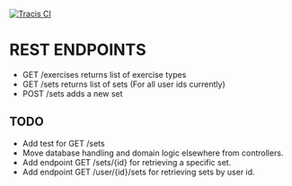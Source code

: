 [![Tracis CI](https://travis-ci.org/kajstrom/repmaxtrackerbackend.svg?branch=master)](https://travis-ci.org/kajstrom/repmaxtrackerbackend)

# REST ENDPOINTS

- GET /exercises returns list of exercise types
- GET /sets returns list of sets (For all user ids currently)
- POST /sets adds a new set

## TODO

- Add test for GET /sets
- Move database handling and domain logic elsewhere from controllers.
- Add endpoint GET /sets/{id} for retrieving a specific set.
- Add endpoint GET /user/{id}/sets for retrieving sets by user id.
